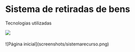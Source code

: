 # Sistema de retiradas de bens

Tecnologias utilizadas
<div>
   <img src="https://skillicons.dev/icons?i=tailwind,react,python,django,git&perline=20" />
</div>

<br>
![Página inicial](screenshots/sistemarecurso.png)
